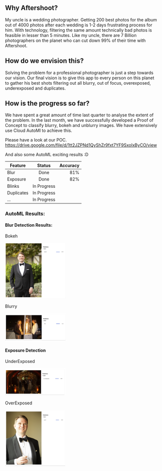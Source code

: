 ## Why Aftershoot?
My uncle is a wedding photographer. Getting 200 best photos for the album out of 4000 photos after each wedding is 1-2 days frustrating process for him. With technology, filtering the same amount technically bad photos is feasible in lesser than 5 minutes. Like my uncle, there are 7 Billion photographers on the planet who can cut down 99% of their time with Aftershoot.

## How do we envision this?
Solving the problem for a professional photographer is just a step towards our vision. Our final vision is to give this app to every person on this planet to gather his best shots filtering out all blurry, out of focus, overexposed, underexposed and duplicates.

## How is the progress so far?
We have spent a great amount of time last quarter to analyse the extent of the problem. In the last month, we have successfully developed a Proof of Concept to classify blurry, bokeh and unblurry images. We have extensively use Cloud AutoMl to achieve this. 

Please have a look at our POC.
https://drive.google.com/file/d/1tt2JZPNd1QyShZr9fxt7YF9SxoIxByCO/view

And also some AutoML exciting results :D

| Feature       | Status        |Accuracy|
| ------------- |:-------------:| -----:|
| Blur          | Done          | 81%   |
| Exposure      | Done          | 82%   |
| Blinks        | In Progress   |       |
| Duplicates    | In Progress   |       |
| ...           | In Progress   |       |

### AutoML Results:
<h4>Blur Detection Results:</h4>
<p>Bokeh</p>
<img src='./images/1.png' style='max-width: 200px' alt='bokeh'/>
<p>Blurry</p>
<img src='./images/2.png' style='max-width: 200px' alt='blurry'/>
<h4>Exposure Detection</h4>
<p>UnderExposed</p>
<img src='./images/underexposed.png' style='max-width: 200px' alt='underexposed'/>
<p>OverExposed</p>
<img src='./images/overexposed.png' style='max-width: 200px' alt='overexposed'/>